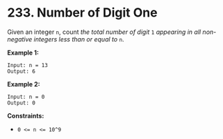 # 233. Number of Digit One

Given an integer `n`, count *the total number of digit* `1` *appearing in all non-negative integers less than or equal to* `n`.

**Example 1:**

```()
Input: n = 13
Output: 6
```

**Example 2:**

```()
Input: n = 0
Output: 0
```

**Constraints:**

- `0 <= n <= 10^9`

